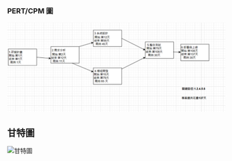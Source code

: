 ### PERT/CPM 圖

![PERT](https://github.com/Shengjun7/home1/blob/main/images/PERT.png?raw=true)



## 甘特圖
![甘特圖](img/甘特圖.png "PERT/CPM 圖")
